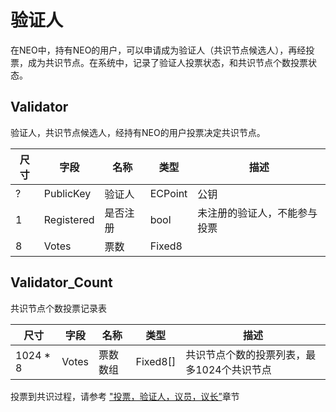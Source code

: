 # 验证人


在NEO中，持有NEO的用户，可以申请成为验证人（共识节点候选人），再经投票，成为共识节点。在系统中，记录了验证人投票状态，和共识节点个数投票状态。

## Validator

验证人，共识节点候选人，经持有NEO的用户投票决定共识节点。

| 尺寸 | 字段 | 名称 | 类型 | 描述 |
|--|-------|-----|------|------|
| ?  | PublicKey | 验证人 | ECPoint |  公钥 |
| 1 | Registered | 是否注册 | bool |  未注册的验证人，不能参与投票  |
| 8 | Votes | 票数 | Fixed8 |  |


## Validator_Count

共识节点个数投票记录表

| 尺寸 | 字段 | 名称 | 类型 | 描述 |
|--|-------|-----|------|------|
| 1024 * 8 | Votes | 票数数组 | Fixed8[] | 共识节点个数的投票列表，最多1024个共识节点  |


投票到共识过程，请参考 ["投票，验证人，议员，议长”](../consensus/vote_validator.md)章节